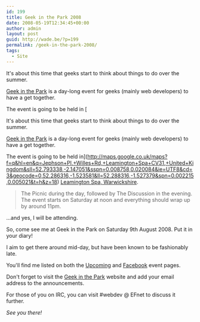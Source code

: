 ```yaml
---
id: 199
title: Geek in the Park 2008
date: 2008-05-19T12:34:45+00:00
author: admin
layout: post
guid: http://wade.be/?p=199
permalink: /geek-in-the-park-2008/
tags:
  - Site
---
```

<p class="lead">
  It's about this time that geeks start to think about things to do over the summer.
</p>

[Geek in the Park](http://www.geekinthepark.co.uk/) is a day-long event for geeks (mainly web developers) to have a get together.

The event is going to be held in [<p class="lead">
  It's about this time that geeks start to think about things to do over the summer.
</p>

[Geek in the Park](http://www.geekinthepark.co.uk/) is a day-long event for geeks (mainly web developers) to have a get together.

The event is going to be held in](http://maps.google.co.uk/maps?f=q&hl=en&q=Jephson+Pl,+Willes+Rd,+Leamington+Spa+CV31,+United+Kingdom&sll=52.793338,-2.147051&sspn=0.008758,0.020084&ie=UTF8&cd=3&geocode=0,52.286316,-1.523581&ll=52.288316,-1.527379&spn=0.002215,0.005021&t=h&z=18) [Leamington Spa, Warwickshire](http://maps.google.co.uk/maps?f=q&hl=en&q=Jephson+Pl,+Willes+Rd,+Leamington+Spa+CV31,+United+Kingdom&sll=52.793338,-2.147051&sspn=0.008758,0.020084&ie=UTF8&cd=3&geocode=0,52.286316,-1.523581&ll=52.288316,-1.527379&spn=0.002215,0.005021&t=h&z=18).

> The Picnic during the day, followed by The Discussion in the evening. The event starts on Saturday at noon and everything should wrap up by around 11pm.

&#8230;and yes, I will be attending.

So, come see me at Geek in the Park on Saturday 9th August 2008. Put it in your diary!

I aim to get there around mid-day, but have been known to be fashionably late.

<span class="url">You'll find me listed on both the </span><a class="url" rel="external" href="http://upcoming.yahoo.com/event/665107/">Upcoming</a> and <a class="url" rel="external" href="http://www.facebook.com/event.php?eid=18849565907">Facebook</a> <span class="url">event pages.</span>

Don't forget to visit the [Geek in the Park](http://2008.geekinthepark.co.uk/) website and add your email address to the announcements.

For those of you on IRC, you can visit #webdev @ EFnet to discuss it further.

_See you there!_
